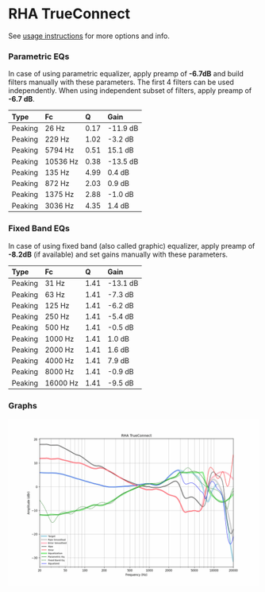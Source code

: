 # RHA TrueConnect
See [usage instructions](https://github.com/jaakkopasanen/AutoEq#usage) for more options and info.

### Parametric EQs
In case of using parametric equalizer, apply preamp of **-6.7dB** and build filters manually
with these parameters. The first 4 filters can be used independently.
When using independent subset of filters, apply preamp of **-6.7 dB**.

| Type    | Fc       |    Q | Gain     |
|:--------|:---------|:-----|:---------|
| Peaking | 26 Hz    | 0.17 | -11.9 dB |
| Peaking | 229 Hz   | 1.02 | -3.2 dB  |
| Peaking | 5794 Hz  | 0.51 | 15.1 dB  |
| Peaking | 10536 Hz | 0.38 | -13.5 dB |
| Peaking | 135 Hz   | 4.99 | 0.4 dB   |
| Peaking | 872 Hz   | 2.03 | 0.9 dB   |
| Peaking | 1375 Hz  | 2.88 | -1.0 dB  |
| Peaking | 3036 Hz  | 4.35 | 1.4 dB   |

### Fixed Band EQs
In case of using fixed band (also called graphic) equalizer, apply preamp of **-8.2dB**
(if available) and set gains manually with these parameters.

| Type    | Fc       |    Q | Gain     |
|:--------|:---------|:-----|:---------|
| Peaking | 31 Hz    | 1.41 | -13.1 dB |
| Peaking | 63 Hz    | 1.41 | -7.3 dB  |
| Peaking | 125 Hz   | 1.41 | -6.2 dB  |
| Peaking | 250 Hz   | 1.41 | -5.4 dB  |
| Peaking | 500 Hz   | 1.41 | -0.5 dB  |
| Peaking | 1000 Hz  | 1.41 | 1.0 dB   |
| Peaking | 2000 Hz  | 1.41 | 1.6 dB   |
| Peaking | 4000 Hz  | 1.41 | 7.9 dB   |
| Peaking | 8000 Hz  | 1.41 | -0.9 dB  |
| Peaking | 16000 Hz | 1.41 | -9.5 dB  |

### Graphs
![](./RHA%20TrueConnect.png)
